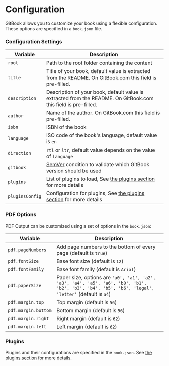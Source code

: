 # Configuration

GitBook allows you to customize your book using a flexible configuration. These options are specified in a `book.json` file.

### Configuration Settings

| Variable | Description |
| -------- | ----------- |
| `root` | Path to the root folder containing the content |
| `title` | Title of your book, default value is extracted from the README. On GitBook.com this field is pre-filled. |
| `description` | Description of your book, default value is extracted from the README. On GitBook.com this field is pre-filled. |
| `author` | Name of the author. On GitBook.com this field is pre-filled. |
| `isbn` | ISBN of the book |
| `language` | ISO code of the book's language, default value is `en` |
| `direction` | `rtl` or `ltr`, default value depends on the value of `language` |
| `gitbook` | [SemVer](http://semver.org) condition to validate which GitBook version should be used |
| `plugins` | List of plugins to load, See [the plugins section](plugins.md) for more details |
| `pluginsConfig` |Configuration for plugins, See [the plugins section](plugins.md) for more details |

### PDF Options

PDF Output can be customized using a set of options in the `book.json`:

| Variable | Description |
| -------- | ----------- |
| `pdf.pageNumbers` | Add page numbers to the bottom of every page (default is `true`) |
| `pdf.fontSize` | Base font size (default is `12`) |
| `pdf.fontFamily` | Base font family (default is `Arial`) |
| `pdf.paperSize` | Paper size, options are `'a0', 'a1', 'a2', 'a3', 'a4', 'a5', 'a6', 'b0', 'b1', 'b2', 'b3', 'b4', 'b5', 'b6', 'legal', 'letter'` (default is `a4`) |
| `pdf.margin.top` | Top margin (default is `56`) |
| `pdf.margin.bottom` | Bottom margin (default is `56`) |
| `pdf.margin.right` | Right margin (default is `62`) |
| `pdf.margin.left` | Left margin (default is `62`) |

### Plugins

Plugins and their configurations are specified in the `book.json`. See [the plugins section](plugins.md) for more details.

